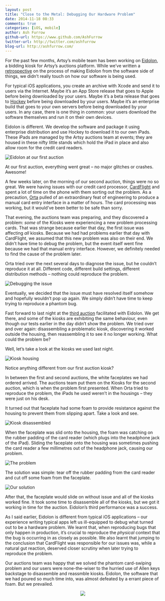 ```yaml
---
layout: post
title: "Close to the Metal: Debugging Our Hardware Problem"
date: 2014-11-18 08:33
comments: true
categories: [iOS, mobile]
author: Ash Furrow
github-url: https://www.github.com/AshFurrow
twitter-url: http://twitter.com/ashfurrow
blog-url: http://ashfurrow.com/
---
```


For the past few months, Artsy’s mobile team has been working on [Eidolon](https://github.com/artsy/eidolon), a bidding kiosk for Artsy’s auctions platform. While we’ve written a [retrospective](http://artsy.github.io/blog/2014/11/13/eidolon-retrospective/) on the process of making Eidolon from the software side of things, we didn’t really touch on how our software is being used.

<!-- more -->

For typical iOS applications, you create an archive with Xcode and send it to users via the Internet. Maybe it’s an App Store release that goes to Apple before being downloaded by your users. Maybe it’s a beta release that goes to [Hockey](http://hockeyapp.net/) before being downloaded by your users. Maybe it’s an enterprise build that goes to your own servers before being downloaded by your users. In any case, there is one thing in common: your users download the software themselves and run it on their own devices.

Eidolon is different. We develop the software and package it using enterprise distribution and use Hockey to download it to our own iPads. These iPads are managed by the Artsy auctions team at events; they are housed in these nifty little stands which hold the iPad in place and also allow room for the credit card readers.

![Eidolon at our first auction](/images/2014-11-18-debugging-our-hardware-problem/first_auction.jpg)

At our first auction, everything went great – no major glitches or crashes. Awesome!

A few weeks later, on the morning of our second auction, things were no so great. We were having issues with our credit card processor, [CardFlight](https://getcardflight.com) and spent a lot of time on the phone with them sorting out the problem. As a precaution, [Orta](http://twitter.com/orta) pulled of an extraordinary feat of engineering to produce a manual card entry interface in a matter of hours. The card processing was working, but it would’ve been better to be safe than sorry.

That evening, the auctions team was preparing, and they discovered a problem: *some* of the Kiosks were experiencing a new problem processing cards. That was strange because earlier that day, the first issue was affecting *all* kiosks. Because we had had problems earlier that day with CardFlight, we assumed that this new problem was also on their end. We didn’t have time to debug the problem, but the event itself went fine because we had that manual entry interface. However, we definitely needed to find the cause of the problem later.

Orta tried over the next several days to diagnose the issue, but he couldn’t reproduce it at all. Different code, different build settings, different distribution methods – nothing could reproduce the problem.

![Debugging the issue](/images/2014-11-18-debugging-our-hardware-problem/desk.jpg)

Eventually, we decided that the issue must have resolved itself somehow and hopefully wouldn’t pop up again. We simply didn’t have time to keep trying to reproduce a phantom bug.

Fast forward to last night at the [third auction](https://artsy.net/feature/ici-benefit-auction-2014) facilitated with Eidolon. We get there, and some of the kiosks are exhibiting the same behaviour, even though our tests earlier in the day didn’t show the problem. We tried over and over again: disassembling a problematic kiosk, discovering it worked outside the housing, then reassembling it to see it no longer working. What could the problem be?

Well, let’s take a look at the kiosks we used last night.

![Kiosk housing](/images/2014-11-18-debugging-our-hardware-problem/housing.jpg)

Notice anything different from our first auction kiosk?

In between the first and second auctions, the white faceplates we had ordered arrived. The auctions team put them on the Kiosks for the second auction, which is when the problem first presented. When Orta tried to reproduce the problem, the iPads he used weren’t in the housings – they were just on his desk.

It turned out that faceplate had some foam to provide resistance against the housing to prevent them from slipping apart. Take a look and see.

![Kiosk disassembled](/images/2014-11-18-debugging-our-hardware-problem/disassembled.jpg)

When the faceplate was slid onto the housing, the foam was catching on the rubber padding of the card reader (which plugs into the headphone jack of the iPad). Sliding the faceplate onto the housing was sometimes pushing the card reader a few millimetres out of the headphone jack, causing our problem.

![The problem](/images/2014-11-18-debugging-our-hardware-problem/catching.jpg)

The solution was simple: tear off the rubber padding from the card reader and cut off some foam from the faceplate.

![Our solution](/images/2014-11-18-debugging-our-hardware-problem/solution.jpg)

After that, the faceplate would slide on without issue and all of the kiosks worked fine. It took some time to disassemble all of the kiosks, but we got it working in time for the auction. Eidolon’s third performance was a success.

As I said earlier, Eidolon is different from typical iOS applications – our experience writing typical apps left us ill-equipped to debug what turned out to be a hardware problem. We learnt that, when reproducing bugs that only happen in production, it’s crucial to reproduce the *physical* context that the bug is occurring in as closely as possible. We also learnt that jumping to the conclusion that CardFlight was responsible for our issues was, while a natural gut reaction, deserved closer scrutiny when later trying to reproduce the problem.

Our auctions team was happy that we solved the phantom card-swiping problem and our users were none-the-wiser to the hurried use of Allen keys backstage to disassemble and reassmble kiosks. Eidolon, the software that we had poured so much time into, was almost defeated by a errant piece of foam. But we prevailed.

<div style="text-align:center;">
<a href= "http://www.thebos.co/p/XUJNAY"><img src = "/images/2014-11-18-debugging-our-hardware-problem/success.gif"></a>
</div>
